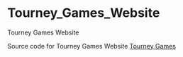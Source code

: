 # Tourney_Games_Website
Tourney Games Website 

Source code for Tourney Games Website [Tourney Games](https://tourneygamers.com)
